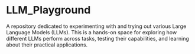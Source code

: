 # LLM_Playground
A repository dedicated to experimenting with and trying out various Large Language Models (LLMs). This is a hands-on space for exploring how different LLMs perform across tasks, testing their capabilities, and learning about their practical applications.
